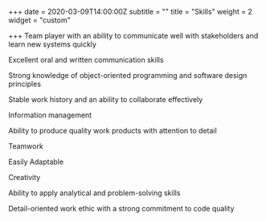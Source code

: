 +++
date = 2020-03-09T14:00:00Z
subtitle = ""
title = "Skills"
weight = 2
widget = "custom"

+++
Team player with an ability to communicate well with stakeholders and learn new systems quickly

Excellent oral and written communication skills

Strong knowledge of object-oriented programming and software design principles

Stable work history and an ability to collaborate effectively

Information management

Ability to produce quality work products with attention to detail

Teamwork

Easily Adaptable

Creativity

Ability to apply analytical and problem-solving skills

Detail-oriented work ethic with a strong commitment to code quality